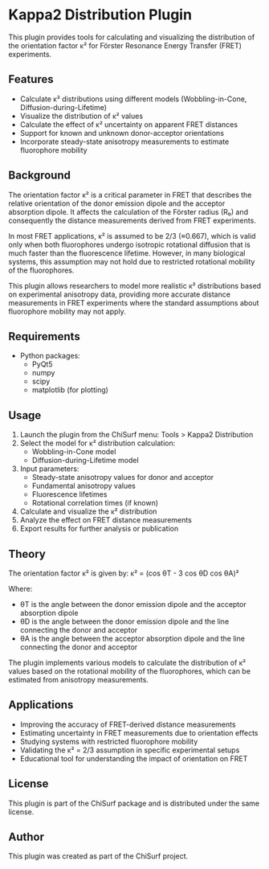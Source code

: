 # Kappa2 Distribution Plugin

This plugin provides tools for calculating and visualizing the distribution of the orientation factor κ² for Förster 
Resonance Energy Transfer (FRET) experiments.

## Features

- Calculate κ² distributions using different models (Wobbling-in-Cone, Diffusion-during-Lifetime)
- Visualize the distribution of κ² values
- Calculate the effect of κ² uncertainty on apparent FRET distances
- Support for known and unknown donor-acceptor orientations
- Incorporate steady-state anisotropy measurements to estimate fluorophore mobility

## Background

The orientation factor κ² is a critical parameter in FRET that describes the relative orientation of the donor emission 
dipole and the acceptor absorption dipole. It affects the calculation of the Förster radius (R₀) and consequently the 
distance measurements derived from FRET experiments.

In most FRET applications, κ² is assumed to be 2/3 (≈0.667), which is valid only when both fluorophores undergo 
isotropic rotational diffusion that is much faster than the fluorescence lifetime. However, in many biological systems, 
this assumption may not hold due to restricted rotational mobility of the fluorophores.

This plugin allows researchers to model more realistic κ² distributions based on experimental anisotropy data, providing 
more accurate distance measurements in FRET experiments where the standard assumptions about fluorophore mobility may 
not apply.

## Requirements

- Python packages:
  - PyQt5
  - numpy
  - scipy
  - matplotlib (for plotting)

## Usage

1. Launch the plugin from the ChiSurf menu: Tools > Kappa2 Distribution
2. Select the model for κ² distribution calculation:
   - Wobbling-in-Cone model
   - Diffusion-during-Lifetime model
3. Input parameters:
   - Steady-state anisotropy values for donor and acceptor
   - Fundamental anisotropy values
   - Fluorescence lifetimes
   - Rotational correlation times (if known)
4. Calculate and visualize the κ² distribution
5. Analyze the effect on FRET distance measurements
6. Export results for further analysis or publication

## Theory

The orientation factor κ² is given by:
κ² = (cos θT - 3 cos θD cos θA)²

Where:
- θT is the angle between the donor emission dipole and the acceptor absorption dipole
- θD is the angle between the donor emission dipole and the line connecting the donor and acceptor
- θA is the angle between the acceptor absorption dipole and the line connecting the donor and acceptor

The plugin implements various models to calculate the distribution of κ² values based on the rotational mobility of the 
fluorophores, which can be estimated from anisotropy measurements.

## Applications

- Improving the accuracy of FRET-derived distance measurements
- Estimating uncertainty in FRET measurements due to orientation effects
- Studying systems with restricted fluorophore mobility
- Validating the κ² = 2/3 assumption in specific experimental setups
- Educational tool for understanding the impact of orientation on FRET

## License

This plugin is part of the ChiSurf package and is distributed under the same license.

## Author

This plugin was created as part of the ChiSurf project.